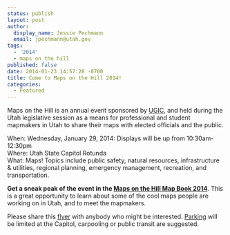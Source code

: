 ```yaml
---
status: publish
layout: post
author:
  display_name: Jessie Pechmann
  email: jpechmann@utah.gov
tags:
  - '2014'
  - maps on the hill
published: false
date: 2014-01-23 14:57:28 -0700
title: Come to Maps on the Hill 2014!
categories:
  - Featured
---
```

<p>Maps on the Hill is an annual event sponsored by <a href="http://ugic.info/">UGIC</a>, and held during the Utah legislative session as a means for professional and student mapmakers in Utah to share their maps with elected officials and the public. </p>
<p>When: Wednesday, January 29, 2014: Displays will be up from 10:30am-12:30pm<br />
Where: Utah State Capitol Rotunda<br />
What: Maps! Topics include public safety, natural resources, infrastructure & utilities, regional planning, emergency management, recreation, and transportation.</p>
<p><strong>Get a sneak peak of the event in the <a href="{{ "/downloads/Maps-on-the-Hill-Map-Book-2014-web.pdf" | prepend: site.baseurl }}" target="_blank">Maps on the Hill Map Book 2014</a></strong>. This is a great opportunity to learn about some of the cool maps people are working on in Utah, and to meet the mapmakers.</p>
<p>Please share this <a href="{{ "/downloads/2014MOTHFlyer.pdf" | prepend: site.baseurl }}">flyer</a> with anybody who might be interested. <a href="{{ "/about/visiting-agrc/" | prepend: site.baseurl }}">Parking</a> will be limited at the Capitol, carpooling or public transit are suggested. </p>
